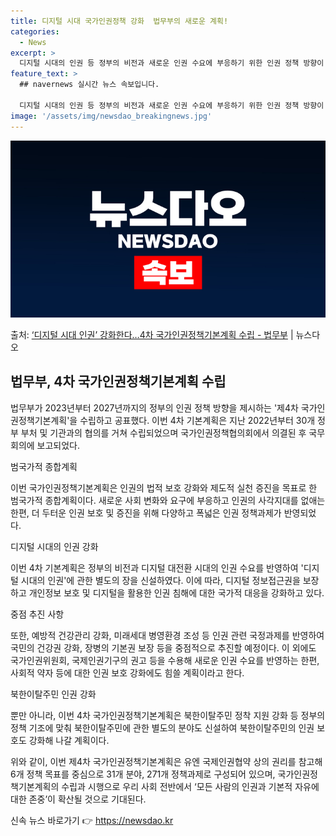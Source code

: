 ```yaml
---
title: 디지털 시대 국가인권정책 강화  법무부의 새로운 계획!
categories:
  - News
excerpt: >
  디지털 시대의 인권 등 정부의 비전과 새로운 인권 수요에 부응하기 위한 인권 정책 방향이 담긴 기본계획이 수…
feature_text: >
  ## navernews 실시간 뉴스 속보입니다.

  디지털 시대의 인권 등 정부의 비전과 새로운 인권 수요에 부응하기 위한 인권 정책 방향이 담긴 기본계획이 수…
image: '/assets/img/newsdao_breakingnews.jpg'
---
```


![뉴스다오 속보](/assets/img/newsdao_breakingnews.jpg)

<p>출처: <a href="https://newsdao.kr/3445" rel="dofollow">‘디지털 시대 인권’ 강화한다…4차 국가인권정책기본계획 수립 - 법무부</a> | 뉴스다오</p>

<h2 data-ke-size="size26">법무부, 4차 국가인권정책기본계획 수립</h2>

법무부가 2023년부터 2027년까지의 정부의 인권 정책 방향을 제시하는 '제4차 국가인권정책기본계획'을 수립하고 공표했다. 이번 4차 기본계획은 지난 2022년부터 30개 정부 부처 및 기관과의 협의를 거쳐 수립되었으며 국가인권정책협의회에서 의결된 후 국무회의에 보고되었다.

<p data-ke-size="size16">범국가적 종합계획</p>

이번 국가인권정책기본계획은 인권의 법적 보호 강화와 제도적 실천 증진을 목표로 한 범국가적 종합계획이다. 새로운 사회 변화와 요구에 부응하고 인권의 사각지대를 없애는 한편, 더 두터운 인권 보호 및 증진을 위해 다양하고 폭넓은 인권 정책과제가 반영되었다.

<p data-ke-size="size16">디지털 시대의 인권 강화</p>

이번 4차 기본계획은 정부의 비전과 디지털 대전환 시대의 인권 수요를 반영하여 '디지털 시대의 인권'에 관한 별도의 장을 신설하였다. 이에 따라, 디지털 정보접근권을 보장하고 개인정보 보호 및 디지털을 활용한 인권 침해에 대한 국가적 대응을 강화하고 있다.

<p data-ke-size="size16">중점 추진 사항</p>

또한, 예방적 건강관리 강화, 미래세대 병영환경 조성 등 인권 관련 국정과제를 반영하여 국민의 건강권 강화, 장병의 기본권 보장 등을 중점적으로 추진할 예정이다. 이 외에도 국가인권위원회, 국제인권기구의 권고 등을 수용해 새로운 인권 수요를 반영하는 한편, 사회적 약자 등에 대한 인권 보호 강화에도 힘쓸 계획이라고 한다.

<p data-ke-size="size16">북한이탈주민 인권 강화</p>

뿐만 아니라, 이번 4차 국가인권정책기본계획은 북한이탈주민 정착 지원 강화 등 정부의 정책 기조에 맞춰 북한이탈주민에 관한 별도의 분야도 신설하여 북한이탈주민의 인권 보호도 강화해 나갈 계획이다.

위와 같이, 이번 제4차 국가인권정책기본계획은 유엔 국제인권협약 상의 권리를 참고해 6개 정책 목표를 중심으로 31개 분야, 271개 정책과제로 구성되어 있으며, 국가인권정책기본계획의 수립과 시행으로 우리 사회 전반에서 ‘모든 사람의 인권과 기본적 자유에 대한 존중’이 확산될 것으로 기대된다. 

신속 뉴스 바로가기 👉 <a href="https://newsdao.kr" rel="dofollow">https://newsdao.kr</a>



